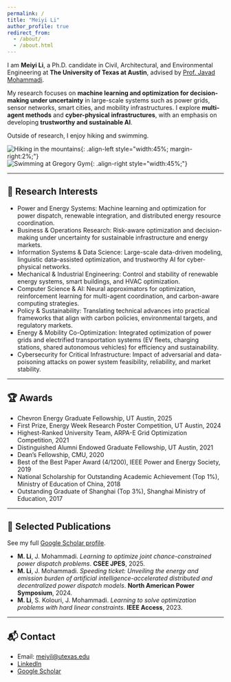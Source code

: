 ```yaml
---
permalink: /
title: "Meiyi Li"
author_profile: true
redirect_from: 
  - /about/
  - /about.html
---
```


I am **Meiyi Li**, a Ph.D. candidate in Civil, Architectural, and Environmental Engineering at **The University of Texas at Austin**, advised by [Prof. Javad Mohammadi](https://javadm-utexas.github.io/Homepage/).  

My research focuses on **machine learning and optimization for decision-making under uncertainty** in large-scale systems such as power grids, sensor networks, smart cities, and mobility infrastructures. I explore **multi-agent methods** and **cyber-physical infrastructures**, with an emphasis on developing **trustworthy and sustainable AI**.


Outside of research, I enjoy hiking and swimming.  

![Hiking in the mountains](images/hiking.jpg){: .align-left style="width:45%; margin-right:2%;"}  
![Swimming at Gregory Gym](images/swimming.JPG){: .align-right style="width:45%;"}  

---

## 🔬 Research Interests

- Power and Energy Systems: Machine learning and optimization for power dispatch, renewable integration, and distributed energy resource coordination.  
- Business & Operations Research: Risk-aware optimization and decision-making under uncertainty for sustainable infrastructure and energy markets.  
- Information Systems & Data Science: Large-scale data-driven modeling, linguistic data–assisted optimization, and trustworthy AI for cyber-physical networks.  
- Mechanical & Industrial Engineering: Control and stability of renewable energy systems, smart buildings, and HVAC optimization.  
- Computer Science & AI: Neural approximators for optimization, reinforcement learning for multi-agent coordination, and carbon-aware computing strategies.  
- Policy & Sustainability: Translating technical advances into practical frameworks that align with carbon policies, environmental targets, and regulatory markets.
- Energy & Mobility Co-Optimization: Integrated optimization of power grids and electrified transportation systems (EV fleets, charging stations, shared autonomous vehicles) for efficiency and sustainability. 
- Cybersecurity for Critical Infrastructure: Impact of adversarial and data-poisoning attacks on power system feasibility, reliability, and market stability.  
 


 

---

## 🏆 Awards
  - Chevron Energy Graduate Fellowship, UT Austin, 2025
  - First Prize, Energy Week Research Poster Competition, UT Austin, 2024
  - Highest-Ranked University Team, ARPA-E Grid Optimization Competition, 2021
  - Distinguished Alumni Endowed Graduate Fellowship, UT Austin, 2021
  - Dean’s Fellowship, CMU, 2020
  - Best of the Best Paper Award (4/1200), IEEE Power and Energy Society, 2019
  - National Scholarship for Outstanding Academic Achievement (Top 1\%), Ministry of Education of China, 2018
  - Outstanding Graduate of Shanghai (Top 3\%), Shanghai Ministry of Education, 2017  

---

## 📄 Selected Publications
See my full [Google Scholar profile](https://scholar.google.com/citations?user=vYnoysMAAAAJ).  

- **M. Li**, J. Mohammadi. *Learning to optimize joint chance-constrained power dispatch problems*. **CSEE JPES**, 2025.
- **M. Li**, J. Mohammadi. *Speeding ticket: Unveiling the energy and emission burden of artificial intelligence-accelerated distributed and decentralized power dispatch models*. **North American Power Symposium**, 2024.
- **M. Li**, S. Kolouri, J. Mohammadi. *Learning to solve optimization problems with hard linear constraints*. **IEEE Access**, 2023.  

---



## 📬 Contact
- Email: [meiyil@utexas.edu](mailto:meiyil@utexas.edu)  
- [LinkedIn](https://www.linkedin.com/in/meiyi-li-power/) 
- [Google Scholar](https://scholar.google.com/citations?user=vYnoysMAAAAJ)  
